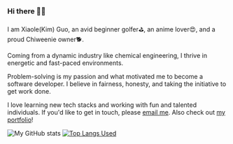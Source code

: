 ### Hi there 👋🏻

I am Xiaole(Kim) Guo, an avid beginner golfer⛳, an anime lover😍, and a proud Chiweenie owner🐕.

Coming from a dynamic industry like chemical engineering, I thrive in energetic and fast-paced environments.

Problem-solving is my passion and what motivated me to become a software developer. I believe in fairness, honesty, and taking the initiative to get work done.

I love learning new tech stacks and working with fun and talented individuals. If you'd like to get in touch, please [email me](mailto:guoxiaole@mines.edu). Also check out [my portfolio](https://www.xiaoleguo.dev/)! 


![My GitHub stats](https://github-readme-stats.vercel.app/api?username=kg-byte&theme=tokyonight&show_icons=true)
[![Top Langs Used](https://github-readme-stats.vercel.app/api/top-langs/?username=kg-byte&theme=tokyonight&exclude_repo=github-readme-stats,anuraghazra.github.io)](https://github.com/anuraghazra/github-readme-stats)

